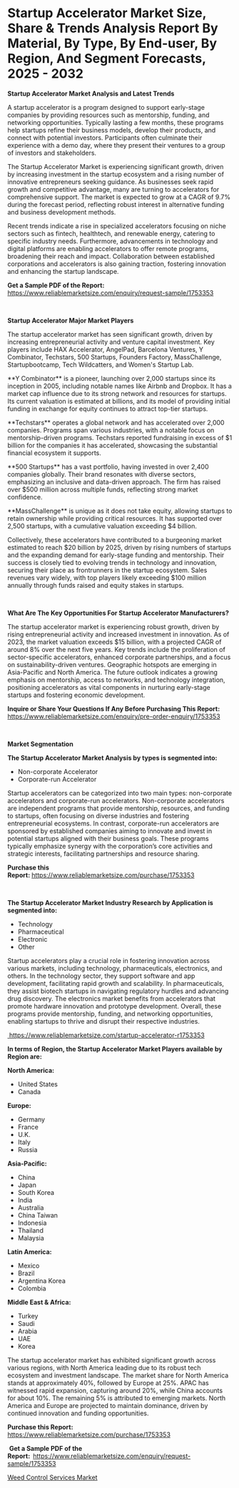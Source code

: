 <p><h1>Startup Accelerator Market Size, Share & Trends Analysis Report By Material, By Type, By End-user, By Region, And Segment Forecasts, 2025 - 2032</h1></p><p><strong>Startup Accelerator Market Analysis and Latest Trends</strong></p>
<p><p>A startup accelerator is a program designed to support early-stage companies by providing resources such as mentorship, funding, and networking opportunities. Typically lasting a few months, these programs help startups refine their business models, develop their products, and connect with potential investors. Participants often culminate their experience with a demo day, where they present their ventures to a group of investors and stakeholders.</p><p>The Startup Accelerator Market is experiencing significant growth, driven by increasing investment in the startup ecosystem and a rising number of innovative entrepreneurs seeking guidance. As businesses seek rapid growth and competitive advantage, many are turning to accelerators for comprehensive support. The market is expected to grow at a CAGR of 9.7% during the forecast period, reflecting robust interest in alternative funding and business development methods.</p><p>Recent trends indicate a rise in specialized accelerators focusing on niche sectors such as fintech, healthtech, and renewable energy, catering to specific industry needs. Furthermore, advancements in technology and digital platforms are enabling accelerators to offer remote programs, broadening their reach and impact. Collaboration between established corporations and accelerators is also gaining traction, fostering innovation and enhancing the startup landscape.</p></p>
<p><strong>Get a Sample PDF of the Report:&nbsp;</strong> <a href="https://www.reliablemarketsize.com/enquiry/request-sample/1753353?utm_campaign=1836&utm_medium=2&utm_source=Github&utm_content=ia&utm_term=09032025&utm_id=startup-accelerator">https://www.reliablemarketsize.com/enquiry/request-sample/1753353</a></p>
<p>&nbsp;</p>
<p><strong>Startup Accelerator Major Market Players</strong></p>
<p><p>The startup accelerator market has seen significant growth, driven by increasing entrepreneurial activity and venture capital investment. Key players include HAX Accelerator, AngelPad, Barcelona Ventures, Y Combinator, Techstars, 500 Startups, Founders Factory, MassChallenge, Startupbootcamp, Tech Wildcatters, and Women's Startup Lab.</p><p>**Y Combinator** is a pioneer, launching over 2,000 startups since its inception in 2005, including notable names like Airbnb and Dropbox. It has a market cap influence due to its strong network and resources for startups. Its current valuation is estimated at billions, and its model of providing initial funding in exchange for equity continues to attract top-tier startups.</p><p>**Techstars** operates a global network and has accelerated over 2,000 companies. Programs span various industries, with a notable focus on mentorship-driven programs. Techstars reported fundraising in excess of $1 billion for the companies it has accelerated, showcasing the substantial financial ecosystem it supports.</p><p>**500 Startups** has a vast portfolio, having invested in over 2,400 companies globally. Their brand resonates with diverse sectors, emphasizing an inclusive and data-driven approach. The firm has raised over $500 million across multiple funds, reflecting strong market confidence.</p><p>**MassChallenge** is unique as it does not take equity, allowing startups to retain ownership while providing critical resources. It has supported over 2,500 startups, with a cumulative valuation exceeding $4 billion.</p><p>Collectively, these accelerators have contributed to a burgeoning market estimated to reach $20 billion by 2025, driven by rising numbers of startups and the expanding demand for early-stage funding and mentorship. Their success is closely tied to evolving trends in technology and innovation, securing their place as frontrunners in the startup ecosystem. Sales revenues vary widely, with top players likely exceeding $100 million annually through funds raised and equity stakes in startups.</p></p>
<p>&nbsp;</p>
<p><strong>What Are The Key Opportunities For Startup Accelerator Manufacturers?</strong></p>
<p><p>The startup accelerator market is experiencing robust growth, driven by rising entrepreneurial activity and increased investment in innovation. As of 2023, the market valuation exceeds $15 billion, with a projected CAGR of around 8% over the next five years. Key trends include the proliferation of sector-specific accelerators, enhanced corporate partnerships, and a focus on sustainability-driven ventures. Geographic hotspots are emerging in Asia-Pacific and North America. The future outlook indicates a growing emphasis on mentorship, access to networks, and technology integration, positioning accelerators as vital components in nurturing early-stage startups and fostering economic development.</p></p>
<p><strong>Inquire or Share Your Questions If Any Before Purchasing This Report:</strong> <a href="https://www.reliablemarketsize.com/enquiry/pre-order-enquiry/1753353?utm_campaign=1836&utm_medium=2&utm_source=Github&utm_content=ia&utm_term=09032025&utm_id=startup-accelerator">https://www.reliablemarketsize.com/enquiry/pre-order-enquiry/1753353</a></p>
<p>&nbsp;</p>
<p><strong>Market Segmentation</strong></p>
<p><strong>The Startup Accelerator Market Analysis by types is segmented into:</strong></p>
<p><ul><li>Non-corporate Accelerator</li><li>Corporate-run Accelerator</li></ul></p>
<p><p>Startup accelerators can be categorized into two main types: non-corporate accelerators and corporate-run accelerators. Non-corporate accelerators are independent programs that provide mentorship, resources, and funding to startups, often focusing on diverse industries and fostering entrepreneurial ecosystems. In contrast, corporate-run accelerators are sponsored by established companies aiming to innovate and invest in potential startups aligned with their business goals. These programs typically emphasize synergy with the corporation’s core activities and strategic interests, facilitating partnerships and resource sharing.</p></p>
<p><strong>Purchase this Report:&nbsp;</strong><a href="https://www.reliablemarketsize.com/purchase/1753353?utm_campaign=1836&utm_medium=2&utm_source=Github&utm_content=ia&utm_term=09032025&utm_id=startup-accelerator">https://www.reliablemarketsize.com/purchase/1753353</a></p>
<p>&nbsp;</p>
<p><strong>The Startup Accelerator Market Industry Research by Application is segmented into:</strong></p>
<p><ul><li>Technology</li><li>Pharmaceutical</li><li>Electronic</li><li>Other</li></ul></p>
<p><p>Startup accelerators play a crucial role in fostering innovation across various markets, including technology, pharmaceuticals, electronics, and others. In the technology sector, they support software and app development, facilitating rapid growth and scalability. In pharmaceuticals, they assist biotech startups in navigating regulatory hurdles and advancing drug discovery. The electronics market benefits from accelerators that promote hardware innovation and prototype development. Overall, these programs provide mentorship, funding, and networking opportunities, enabling startups to thrive and disrupt their respective industries.</p></p>
<p><a href="https://www.reliablemarketsize.com/startup-accelerator-r1753353?utm_campaign=1836&utm_medium=2&utm_source=Github&utm_content=ia&utm_term=09032025&utm_id=startup-accelerator">&nbsp;https://www.reliablemarketsize.com/startup-accelerator-r1753353</a></p>
<p><strong>In terms of Region, the Startup Accelerator Market Players available by Region are:</strong></p>
<p>
    <p> <strong> North America: </strong>
        <ul>
            <li>United States</li>
            <li>Canada</li>
        </ul>
        </p> 
    <p> <strong> Europe: </strong>
        <ul>
            <li>Germany</li>
            <li>France</li>
            <li>U.K.</li>
            <li>Italy</li>
            <li>Russia</li>
        </ul>
        </p> 
    <p> <strong> Asia-Pacific: </strong>
        <ul>
            <li>China</li>
            <li>Japan</li>
            <li>South Korea</li>
            <li>India</li>
            <li>Australia</li>
            <li>China Taiwan</li>
            <li>Indonesia</li>
            <li>Thailand</li>
            <li>Malaysia</li>
        </ul>
        </p> 
    <p> <strong> Latin America: </strong>
        <ul>
            <li>Mexico</li>
            <li>Brazil</li>
            <li>Argentina Korea</li>
            <li>Colombia</li>
        </ul>
        </p> 
    <p> <strong> Middle East & Africa: </strong>
        <ul>
            <li>Turkey</li>
            <li>Saudi</li>
            <li>Arabia</li>
            <li>UAE</li>
            <li>Korea</li>
        </ul>
    </p>
    </p>
<p><p>The startup accelerator market has exhibited significant growth across various regions, with North America leading due to its robust tech ecosystem and investment landscape. The market share for North America stands at approximately 40%, followed by Europe at 25%. APAC has witnessed rapid expansion, capturing around 20%, while China accounts for about 10%. The remaining 5% is attributed to emerging markets. North America and Europe are projected to maintain dominance, driven by continued innovation and funding opportunities.</p></p>
<p><strong>Purchase this Report: </strong><a href="https://www.reliablemarketsize.com/purchase/1753353?utm_campaign=1836&utm_medium=2&utm_source=Github&utm_content=ia&utm_term=09032025&utm_id=startup-accelerator">https://www.reliablemarketsize.com/purchase/1753353</a></p>
<p>&nbsp;<strong>Get a Sample PDF of the Report:&nbsp;&nbsp;</strong><a href="https://www.reliablemarketsize.com/enquiry/request-sample/1753353?utm_campaign=1836&utm_medium=2&utm_source=Github&utm_content=ia&utm_term=09032025&utm_id=startup-accelerator">https://www.reliablemarketsize.com/enquiry/request-sample/1753353</a></p>
<p><strong></strong></p>
<p><p><a href="https://github.com/mabutironaldo/Market-Research-Report-List-7/blob/main/weed-control-services-market.md?utm_campaign=1836&utm_medium=2&utm_source=Github&utm_content=ia&utm_term=09032025&utm_id=startup-accelerator">Weed Control Services Market</a></p></p>